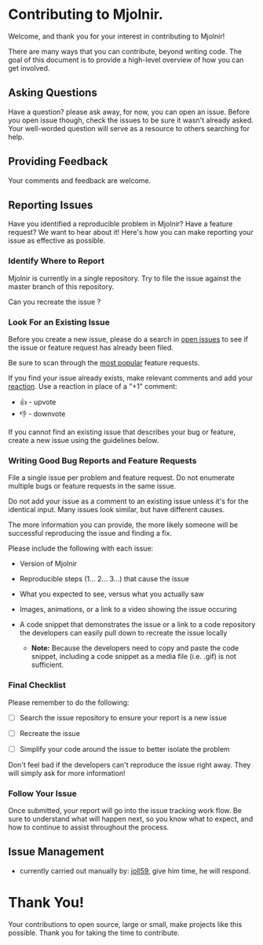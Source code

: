 # Contributing to Mjolnir.

Welcome, and thank you for your interest in contributing to Mjolnir!

There are many ways that you can contribute, beyond writing code. The goal of this document is to provide a high-level overview of how you can get involved.

## Asking Questions

Have a question? please ask away, for now, you can open an issue. Before you open issue though, check the issues to be sure it wasn't already asked. 
Your well-worded question will serve as a resource to others searching for help.

## Providing Feedback

Your comments and feedback are welcome.

## Reporting Issues

Have you identified a reproducible problem in Mjolnir? Have a feature request? We want to hear about it! Here's how you can make reporting your issue as effective as possible.

### Identify Where to Report

Mjolnir is currently in a single repository. Try to file the issue against the master branch of this repository.

Can you recreate the issue ?

### Look For an Existing Issue

Before you create a new issue, please do a search in [open issues](https://github.com/joll59/mjolnir/issues) to see if the issue or feature request has already been filed.

Be sure to scan through the [most popular](https://github.com/joll59/mjolnir/issues?q=is%3Aopen+is%3Aissue+label%3Afeature-request+sort%3Areactions-%2B1-desc) feature requests.

If you find your issue already exists, make relevant comments and add your [reaction](https://github.com/blog/2119-add-reactions-to-pull-requests-issues-and-comments). Use a reaction in place of a "+1" comment:

* 👍 - upvote
* 👎 - downvote


If you cannot find an existing issue that describes your bug or feature, create a new issue using the guidelines below.

### Writing Good Bug Reports and Feature Requests

File a single issue per problem and feature request. Do not enumerate multiple bugs or feature requests in the same issue.

Do not add your issue as a comment to an existing issue unless it's for the identical input. Many issues look similar, but have different causes.

The more information you can provide, the more likely someone will be successful reproducing the issue and finding a fix.

Please include the following with each issue:

* Version of Mjolnir

* Reproducible steps (1... 2... 3...) that cause the issue

* What you expected to see, versus what you actually saw

* Images, animations, or a link to a video showing the issue occuring

* A code snippet that demonstrates the issue or a link to a code repository the developers can easily pull down to recreate the issue locally

  * **Note:** Because the developers need to copy and paste the code snippet, including a code snippet as a media file (i.e. .gif) is not sufficient.

### Final Checklist

Please remember to do the following:

* [ ] Search the issue repository to ensure your report is a new issue

* [ ] Recreate the issue

* [ ] Simplify your code around the issue to better isolate the problem

Don't feel bad if the developers can't reproduce the issue right away. They will simply ask for more information!

### Follow Your Issue

Once submitted, your report will go into the issue tracking work flow. Be sure to understand what will happen next, so you know what to expect, and how to continue to assist throughout the process.
<!--[issue tracking](https://github.com/joll59/mjolnir/wiki/Issue-Tracking)-->

## Issue Management

* currently carried out manually by: [joll59](https://github.com/joll59), give him time, he will respond. 

# Thank You!

Your contributions to open source, large or small, make projects like this possible. Thank you for taking the time to contribute.

